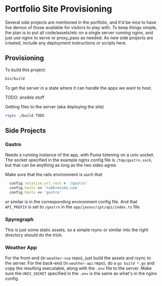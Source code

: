 # Portfolio Site Provisioning

Several side projects are mentioned in the portfolio, and it'd be nice to have live demos of those available for visitors to play with. To keep things simple, the plan is to put all code/assets/etc on a single server running nginx, and just use nginx to serve or proxy_pass as needed. As new side projects are created, include any deployment instructions or scripts here.

## Provisioning

To build this project:

```sh
bin/build
```

To get the server in a state where it can handle the apps we want to host.

TODO: ansible stuff

Getting files to the server (aka deploying the site)

```sh
rsync ./build TODO 
```

## Side Projects

### Gastro

Needs a running instance of the app, with Puma listening on a unix socket. The socket specified in the example nginx config file is `/tmp/gastro.sock`, but that can be anything as long as the two sides agree.

Make sure that the rails environment is such that

```ruby
  config.relative_url_root = '/gastro'
  config.hosts << 'tomkrenzke.com'
  config.hosts << 'gastro'
```

or similar is in the corresponding environment config file. And that `API_PREFIX` is set to `/gastro` in the `app/javascript/api/index.ts` file.

### Spyrograph

This is just some static assets, so a simple rsync or similar into the right directory should do the trick.

### Weather App

For the front-end (in `weather-vue` repo), just build the assets and rsync to the server. For the back-end (in `weather-api` repo), do a `go build *.go` and copy the resulting executable, along with the `.env` file to the server. Make sure the `UNIX_SOCKET` specified in the `.env` is the same as what's in the nginx config.
